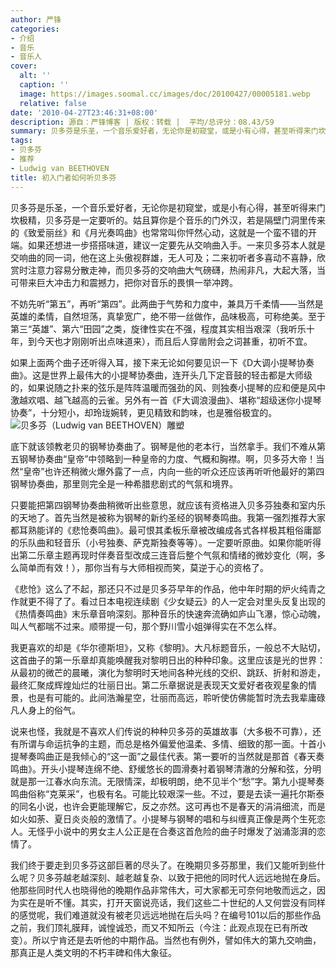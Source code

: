```yaml
---
author: 严锋
categories:
- 介绍
- 音乐
- 音乐人
cover:
  alt: ''
  caption: ''
  image: https://images.soomal.cc/images/doc/20100427/00005181.webp
  relative: false
date: '2010-04-27T23:46:31+08:00'
description: 源自：严锋博客 | 版权：转载 |  平均/总评分：08.43/59
summary: 贝多芬是乐圣，一个音乐爱好者，无论你是初窥堂，或是小有心得，甚至听得来门坎极精，贝多芬是一定要听的。姑且算你是个音乐的门外汉，若是隔壁门洞里传来的《致爱丽丝》和《月光奏鸣曲》也常常叫你怦然心动，这就是一个蛮不错的开端。如果还想进一步搭搭味道，建议一定要先从交响曲入手。一来贝多芬本人就是交响曲的同一词，他在这上头傲视群雄，无人可及；二来初听者多喜动不喜静，欣赏时注意力容易分散走神……
tags:
- 贝多芬
- 推荐
- Ludwig van BEETHOVEN
title: 初入门者如何听贝多芬
---
```


贝多芬是乐圣，一个音乐爱好者，无论你是初窥堂，或是小有心得，甚至听得来门坎极精，贝多芬是一定要听的。姑且算你是个音乐的门外汉，若是隔壁门洞里传来的《致爱丽丝》和《月光奏鸣曲》也常常叫你怦然心动，这就是一个蛮不错的开端。如果还想进一步搭搭味道，建议一定要先从交响曲入手。一来贝多芬本人就是交响曲的同一词，他在这上头傲视群雄，无人可及；二来初听者多喜动不喜静，欣赏时注意力容易分散走神，而贝多芬的交响曲大气磅礴，热闹非凡，大起大落，当可带来巨大冲击力和震撼力，把你对音乐的畏惧一举冲跨。

不妨先听“第五”，再听“第四”。此两曲于气势和力度中，兼具万千柔情――当然是英雄的柔情，自然坦荡，真挚宽广，绝不带一丝做作，品味极高，可称绝美。至于第三“英雄”、第六“田园”之类，旋律性实在不强，程度其实相当艰深（我听乐十年，到今天也才刚刚听出点味道来），而且后人穿凿附会之词甚重，初听不宜。 

如果上面两个曲子还听得入耳，接下来无论如何要见识一下《D大调小提琴协奏曲》。这是世界上最伟大的小提琴协奏曲，连开头几下定音鼓的轻击都是大师级的，如果说随之扑来的弦乐是阵阵温暖而强劲的风、则独奏小提琴的应和便是风中激越欢唱、越飞越高的云雀。另外有一首《F大调浪漫曲》、堪称“超级迷你小提琴协奏”，十分短小，却玲珑婉转，更见精致和韵味，也是雅俗极宜的。
![贝多芬（Ludwig van BEETHOVEN）雕塑](https://images.soomal.cc/images/doc/20100427/00005181.webp)





底下就该领教老贝的钢琴协奏曲了。钢琴是他的老本行，当然拿手。我们不难从第五钢琴协奏曲“皇帝”中领略到一种皇帝的力度、气概和胸襟。啊，贝多芬大帝！当然“皇帝”也许还稍微火爆外露了一点，内向一些的听众还应该再听听他最好的第四钢琴协奏曲，那里则完全是一种希腊悲剧式的气氛和境界。 

只要能把第四钢琴协奏曲稍微听出些意思，就应该有资格进入贝多芬独奏和室内乐的天地了。首先当然是被称为钢琴的新约圣经的钢琴奏鸣曲。我第一强烈推荐大家都耳熟能详的《悲怆奏鸣曲》。最可恨其柔板乐章被改编成各式各样极其粗俗庸鄙的乐队曲和轻音乐（小号独奏、萨克斯独奏等等）。一定要听原曲。如果你能听得出第二乐章主题再现时伴奏音型改成三连音后整个气氛和情绪的微妙变化（啊，多么简单而有效！），那你当有与大师相视而笑，莫逆于心的资格了。 

《悲怆》这么了不起，那还只不过是贝多芬早年的作品，他中年时期的炉火纯青之作就更不得了了。看过日本电视连续剧《少女疑云》的人一定会对里头反复出现的《热情奏鸣曲》末乐章音响深刻。那种音乐的快速奔流确如庐山飞瀑，惊心动魄，叫人气都喘不过来。顺带提一句，那个野川雪小姐弹得实在不怎么样。 

我更喜欢的却是《华尔德斯坦》，又称《黎明》。大凡标题音乐，一般总不大贴切，这首曲子的第一乐章却真能唤醒我对黎明日出的种种印象。这里应该是光的世界：从最初的微芒的晨曦，演化为黎明时天地间各种光线的交织、跳跃、折射和游走，最终汇聚成辉煌灿烂的壮丽日出。第二乐章据说是表现天文爱好者夜观星象的情景，也是有可能的。此间浩瀚星空，壮丽而高远，聆听使仿佛能暂时洗去我辈庸碌凡人身上的俗气。 

说来也怪，我就是不喜欢人们传说的种种贝多芬的英雄故事（大多极不可靠），还有所谓与命运抗争的主题，而总是格外偏爱他温柔、多情、细致的那一面。十首小提琴奏鸣曲正是我倾心的“这一面”之最佳代表。第一要听的当然就是那首《春天奏鸣曲》。开头小提琴连绵不绝、舒缓悠长的圆滑奏衬着钢琴清澈的分解和弦，分明就是那一江春水向东流。无限情深，却极明朗，绝不见半个“愁”字。第九小提琴奏鸣曲俗称“克莱采”，也极有名。可能比较艰深一些。不过，要是去读一遍托尔斯泰的同名小说，也许会更能理解它，反之亦然。这可再也不是春天的涓涓细流，而是如火如荼、夏日炎炎般的激情了。小提琴与钢琴的唱和与纠缠真正像是两个生死恋人。无怪乎小说中的男女主人公正是在合奏这首危险的曲子时爆发了汹涌澎湃的恋情了。 

我们终于要走到贝多芬这部巨著的尽头了。在晚期贝多芬那里，我们又能听到些什么呢？贝多芬越老越深刻、越老越复杂、以致于把他的同时代人远远地抛在身后。他那些同时代人也晓得他的晚期作品非常伟大，可大家都无可奈何地敬而远之，因为实在是听不懂。其实，打开天窗说亮话，我们这些二十世纪的人又何尝没有同样的感觉呢，我们难道就没有被老贝远远地抛在后头吗？在编号101以后的那些作品之前，我们顶礼膜拜，诚惶诚恐，而又不知所云（今注：此观点现在已有所改变）。所以宁肯还是去听他的中期作品。当然也有例外，譬如伟大的第九交响曲，那真正是人类文明的不朽丰碑和伟大象征。